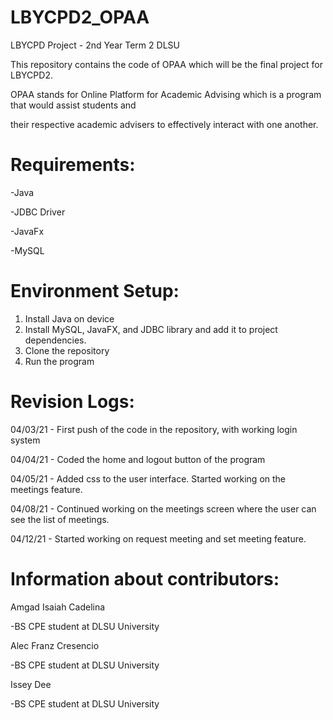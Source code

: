 # LBYCPD2_OPAA
LBYCPD Project - 2nd Year Term 2 DLSU

This repository contains the code of OPAA which will be the final project for LBYCPD2. 

OPAA stands for Online Platform for Academic Advising which is a program that would assist students and 

their respective academic advisers to effectively interact with one another.

# Requirements:
-Java

-JDBC Driver

-JavaFx

-MySQL

# Environment Setup:
1. Install Java on device
2. Install MySQL, JavaFX, and JDBC library and add it to project dependencies.
3. Clone the repository
4. Run the program

# Revision Logs:
04/03/21 - First push of the code in the repository, with working login system

04/04/21 - Coded the home and logout button of the program

04/05/21 - Added css to the user interface. Started working on the meetings feature. 

04/08/21 - Continued working on the meetings screen where the user can see the list of meetings.

04/12/21 - Started working on request meeting and set meeting feature.

# Information about contributors:

Amgad Isaiah Cadelina

-BS CPE student at DLSU University

Alec Franz Cresencio

-BS CPE student at DLSU University

Issey Dee

-BS CPE student at DLSU University
